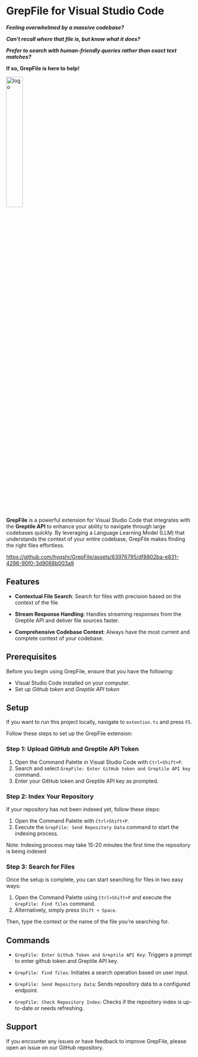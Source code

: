 # GrepFile for Visual Studio Code

***Feeling overwhelmed by a massive codebase?***

***Can't recall where that file is, but know what it does?***

***Prefer to search with human-friendly queries rather than exact text matches?***

**If so, **GrepFile** is here to help!**

<img src="https://github.com/hyqshr/GrepFile/assets/63976795/92e84b4f-c181-47d5-9868-12b0409e078a" width="30%" alt="logo">


**GrepFile** is a powerful extension for Visual Studio Code that integrates with the **Greptile API** to enhance your ability to navigate through large codebases quickly. By leveraging a Language Learning Model (LLM) that understands the context of your entire codebase, GrepFile makes finding the right files effortless.



https://github.com/hyqshr/GrepFile/assets/63976795/df8802ba-e831-4296-90f0-3d9068b003a9


## Features

- **Contextual File Search**: Search for files with precision based on the context of the file

- **Stream Response Handling**: Handles streaming responses from the Greptile API and deliver file sources faster.

- **Comprehensive Codebase Context**: Always have the most current and complete context of your codebase.

## Prerequisites

Before you begin using GrepFile, ensure that you have the following:
- Visual Studio Code installed on your computer.
- Set up *Github token* and *Greptile API token*

## Setup
If you want to run this project locally, navigate to `extention.ts` and press `F5`.

Follow these steps to set up the GrepFile extension:

### Step 1: Upload GitHub and Greptile API Token

1. Open the Command Palette in Visual Studio Code with `Ctrl+Shift+P`.
2. Search and select `GrepFile: Enter GitHub token and Greptile API key` command.
3. Enter your GitHub token and Greptile API key as prompted.

### Step 2: Index Your Repository

If your repository has not been indexed yet, follow these steps:

1. Open the Command Palette with `Ctrl+Shift+P`.
2. Execute the `GrepFile: Send Repository Data` command to start the indexing process. 

Note: Indexing process may take 15-20 minutes the first time the repository is being indexed

### Step 3: Search for Files

Once the setup is complete, you can start searching for files in two easy ways:

1. Open the Command Palette using `Ctrl+Shift+P` and execute the `GrepFile: Find files` command.
2. Alternatively, simply press `Shift + Space`.

Then, type the context or the name of the file you're searching for.

## Commands

- `GrepFile: Enter Github Token and Greptile API Key`: Triggers a prompt to enter github token and Greptile API key.

- `GrepFile: Find files`: Initiates a search operation based on user input.

- `GrepFile: Send Repository Data`: Sends repository data to a configured endpoint.

- `GrepFile: Check Repository Index`: Checks if the repository index is up-to-date or needs refreshing.


## Support

If you encounter any issues or have feedback to improve GrepFile, please open an issue on our GitHub repository.
